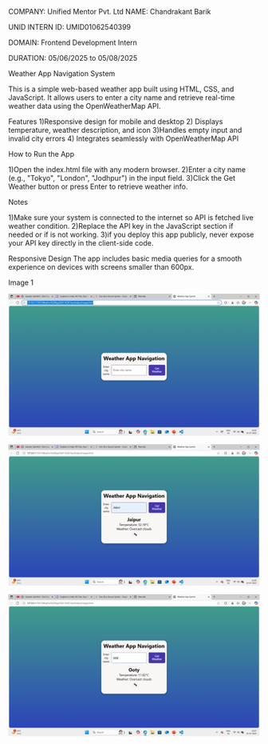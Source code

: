 COMPANY: Unified Mentor Pvt. Ltd
NAME: Chandrakant Barik

UNID INTERN ID:  UMID01062540399

DOMAIN: Frontend Development Intern

DURATION: 05/06/2025 to 05/08/2025



 Weather App Navigation System

 


This is a simple web-based weather app built using HTML, CSS, and JavaScript. It allows users to enter a city name and retrieve real-time weather data using the OpenWeatherMap API.



 Features
1)Responsive design for mobile and desktop
2) Displays temperature, weather description, and icon
3)Handles empty input and invalid city errors
4) Integrates seamlessly with OpenWeatherMap API


 How to Run the App

1)Open the index.html file with any modern browser.
2)Enter a city name (e.g., "Tokyo", "London", "Jodhpur") in the input field.
3)Click the Get Weather button or press Enter to retrieve weather info.


Notes


1)Make sure your system is connected to the internet so API  is fetched live weather condition.
2)Replace the API key in the JavaScript section if needed or if is not working.
3)if you deploy this app publicly, never expose your API key directly in the client-side code.


 Responsive Design
The app includes basic media queries for a smooth experience on devices with screens smaller than 600px.

Image 1

![Home Page](<Screenshot (113).png>)

![alt text](<Screenshot (114).png>)

![alt text](<Screenshot (115).png>)

